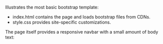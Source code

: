 Illustrates the most basic bootstrap template:

  * index.html contains the page and loads bootstrap files from CDNs.
  * style.css provides site-specific customizations.
  
The page itself provides a responsive navbar with a small amount of body text:

